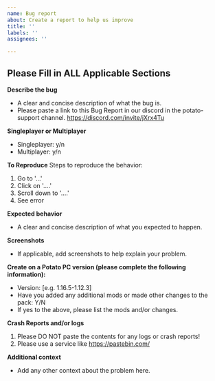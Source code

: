 ```yaml
---
name: Bug report
about: Create a report to help us improve
title: ''
labels: ''
assignees: ''

---
```


## Please Fill in ALL Applicable Sections ##

**Describe the bug**
- A clear and concise description of what the bug is.
- Please paste a link to this Bug Report in our discord in the potato-support channel. https://discord.com/invite/jXrx4Tu

**Singleplayer or Multiplayer**
- Singleplayer: y/n
- Multiplayer: y/n

**To Reproduce**
Steps to reproduce the behavior:
1. Go to '...'
2. Click on '....'
3. Scroll down to '....'
4. See error

**Expected behavior**
- A clear and concise description of what you expected to happen.

**Screenshots**
- If applicable, add screenshots to help explain your problem.

**Create on a Potato PC version (please complete the following information):**
- Version: [e.g. 1.16.5-1.12.3]
- Have you added any additional mods or made other changes to the pack: Y/N
- If yes to the above, please list the mods and/or changes.

**Crash Reports and/or logs**
1. Please DO NOT paste the contents for any logs or crash reports!
2. Please use a service like https://pastebin.com/

**Additional context**
- Add any other context about the problem here.
